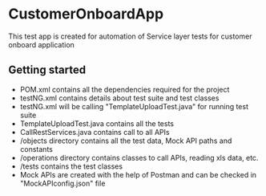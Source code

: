 # CustomerOnboardApp 
 This test app is created for automation of Service layer tests for customer onboard application<br>


## Getting started
* POM.xml contains all the dependencies required for the project
* testNG.xml contains details about test suite and test classes
* testNG.xml will be calling "TemplateUploadTest.java" for running test suite
* TemplateUploadTest.java contains all the tests
* CallRestServices.java contains call to all APIs
* /objects directory contains all the test data, Mock API paths and constants
* /operations directory contains classes to call APIs, reading xls data, etc.
* /tests contains the test classes
* Mock APIs are created with the help of Postman and can be checked in "MockAPIconfig.json" file
